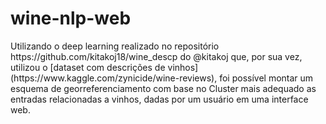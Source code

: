 # wine-nlp-web

<p> Utilizando o deep learning realizado no repositório https://github.com/kitakoj18/wine_descp do @kitakoj que, por sua vez, utilizou o [dataset com descrições de vinhos](https://www.kaggle.com/zynicide/wine-reviews), foi possível montar um esquema de georreferenciamento com base no Cluster mais adequado as entradas relacionadas a vinhos, dadas por um usuário em uma interface web.  
